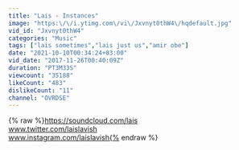 ```yaml
---
title: "Lais - Instances"
image: "https:\/\/i.ytimg.com\/vi\/Jxvnyt0thW4\/hqdefault.jpg"
vid_id: "Jxvnyt0thW4"
categories: "Music"
tags: ["lais sometimes","lais just us","amir obe"]
date: "2021-10-10T00:34:24+03:00"
vid_date: "2017-11-26T00:40:09Z"
duration: "PT3M33S"
viewcount: "35188"
likeCount: "483"
dislikeCount: "11"
channel: "OVRDSE"
---
```

{% raw %}<a rel="nofollow" target="blank" href="https://soundcloud.com/lais">https://soundcloud.com/lais</a><br />www.twitter.com/laislavish<br />www.instagram.com/laislavish{% endraw %}
